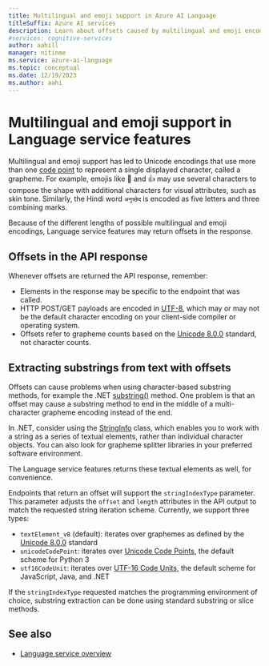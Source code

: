 ```yaml
---
title: Multilingual and emoji support in Azure AI Language
titleSuffix: Azure AI services
description: Learn about offsets caused by multilingual and emoji encodings in Language service features.
#services: cognitive-services
author: aahill
manager: nitinme
ms.service: azure-ai-language
ms.topic: conceptual
ms.date: 12/19/2023
ms.author: aahi
---
```


# Multilingual and emoji support in Language service features

Multilingual and emoji support has led to Unicode encodings that use more than one [code point](https://wikipedia.org/wiki/Code_point) to represent a single displayed character, called a grapheme. For example, emojis like 🌷 and 👍 may use several characters to compose the shape with additional characters for visual attributes, such as skin tone. Similarly, the Hindi word `अनुच्छेद` is encoded as five letters and three combining marks.

Because of the different lengths of possible multilingual and emoji encodings, Language service features may return offsets in the response.

## Offsets in the API response

Whenever offsets are returned the API response, remember:

* Elements in the response may be specific to the endpoint that was called. 
* HTTP POST/GET payloads are encoded in [UTF-8](https://www.w3schools.com/charsets/ref_html_utf8.asp), which may or may not be the default character encoding on your client-side compiler or operating system.
* Offsets refer to grapheme counts based on the [Unicode 8.0.0](https://unicode.org/versions/Unicode8.0.0) standard, not character counts.

## Extracting substrings from text with offsets

Offsets can cause problems when using character-based substring methods, for example the .NET [substring()](/dotnet/api/system.string.substring) method. One problem is that an offset may cause a substring method to end in the middle of a multi-character grapheme encoding instead of the end.

In .NET, consider using the [StringInfo](/dotnet/api/system.globalization.stringinfo) class, which enables you to work with a string as a series of textual elements, rather than individual character objects. You can also look for grapheme splitter libraries in your preferred software environment. 

The Language service features returns these textual elements as well, for convenience.

Endpoints that return an offset will support the `stringIndexType` parameter. This parameter adjusts the `offset` and `length` attributes in the API output to match the requested string iteration scheme. Currently, we support three types:

- `textElement_v8` (default): iterates over graphemes as defined by the [Unicode 8.0.0](https://unicode.org/versions/Unicode8.0.0) standard
- `unicodeCodePoint`: iterates over [Unicode Code Points](http://www.unicode.org/versions/Unicode13.0.0/ch02.pdf#G25564), the default scheme for Python 3
- `utf16CodeUnit`: iterates over [UTF-16 Code Units](https://unicode.org/faq/utf_bom.html#UTF16), the default scheme for JavaScript, Java, and .NET

If the `stringIndexType` requested matches the programming environment of choice, substring extraction can be done using standard substring or slice methods. 

## See also

* [Language service overview](../overview.md)
